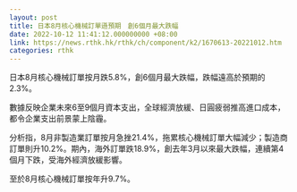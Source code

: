 ```yaml
---
layout: post
title: 日本8月核心機械訂單遜預期　創6個月最大跌幅
date: 2022-10-12 11:41:12.000000000 +08:00
link: https://news.rthk.hk/rthk/ch/component/k2/1670613-20221012.htm
categories: rthk
---
```


日本8月核心機械訂單按月跌5.8%，創6個月最大跌幅，跌幅遠高於預期的2.3%。

數據反映企業未來6至9個月資本支出，全球經濟放緩、日圓疲弱推高進口成本，都令企業支出前景蒙上陰霾。

分析指，8月非製造業訂單按月急挫21.4%，拖累核心機械訂單大幅減少；製造商訂單則升10.2%。期內，海外訂單跌18.9%，創去年3月以來最大跌幅，連續第4個月下跌，受海外經濟放緩影響。

至於8月核心機械訂單按年升9.7%。
